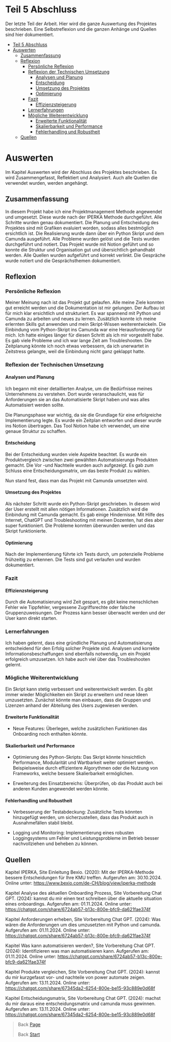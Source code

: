 # Teil 5 Abschluss

Der letzte Teil der Arbeit. Hier wird die ganze Auswertung des Projektes beschrieben. Eine Selbstreflexion und die ganzen Anhänge und Quellen sind hier dokumentiert.

- [Teil 5 Abschluss](#teil-5-abschluss)
- [Auswerten](#auswerten)
  - [Zusammenfassung](#zusammenfassung)
  - [Reflexion](#reflexion)
    - [Persönliche Reflexion](#persönliche-reflexion)
    - [Reflexion der Technischen Umsetzung](#reflexion-der-technischen-umsetzung)
      - [Analysen und Planung](#analysen-und-planung)
      - [Entscheidung](#entscheidung)
      - [Umsetzung des Projektes](#umsetzung-des-projektes)
      - [Optimierung](#optimierung)
    - [Fazit](#fazit)
      - [Effizienzsteigerung](#effizienzsteigerung)
    - [Lernerfahrungen](#lernerfahrungen)
    - [Mögliche Weiterentwicklung](#mögliche-weiterentwicklung)
      - [Erweiterte Funktionalität](#erweiterte-funktionalität)
      - [Skalierbarkeit und Performance](#skalierbarkeit-und-performance)
      - [Fehlerhandling und Robustheit](#fehlerhandling-und-robustheit)
  - [Quellen](#quellen)


# Auswerten
Im Kapitel Auswerten wird der Abschluss des Projektes beschrieben. Es wird Zusammengefasst, Reflektiert und Analysiert. Auch alle Quellen die verwendet wurden, werden angehängt.

## Zusammenfassung

In diesem Projekt habe ich eine Projektmanagement Methode angewendet und umgesetzt. Diese wurde nach der IPERKA Methode durchgeführt. Alle Schritte wurden genau dokumentiert. Die Planung und Entscheidung des Projektes sind mit Grafiken evaluiert worden, sodass alles bestmöglich ersichtlich ist. Die Realisierung wurde dann über ein Python Skript und dem Camunda ausgeführt. Alle Probleme wurden gelöst und die Tests wurden durchgeführt und notiert. Das Projekt wurde mit Notion geführt und so konnte die Struktur und Organisation gut und übersichtlich gehandhabt werden. Alle Quellen wurden aufgeführt und korrekt verlinkt. Die Gespräche wurde notiert und die Gesprächsthemen dokumentiert.

## Reflexion

### Persönliche Reflexion

Meiner Meinung nach ist das Projekt gut gelaufen. Alle meine Ziele konnten gut erreicht werden und die Dokumentation ist mir gelungen. Der Aufbau ist für mich klar ersichtlich und strukturiert. Es war spannend mit Python und Camunda zu arbeiten und neues zu lernen. Zusätzlich konnte ich meine erlernten Skills gut anwenden und mein Skript-Wissen weiterentwickeln. Die Einbindung vom Python-Skript ins Camunda war eine Herausforderung für mich. Ich hatte einiges länger für diesen Schritt als ich mir vorgestellt habe. Es gab viele Probleme und ich war lange Zeit am Troubleshooten. Die Zeitplanung könnte ich noch etwas verbessern, da ich unerwartet in Zeitstress gelangte, weil die Einbindung nicht ganz geklappt hatte.

### Reflexion der Technischen Umsetzung

#### Analysen und Planung

Ich begann mit einer detaillierten Analyse, um die Bedürfnisse meines Unternehmens zu verstehen. Dort wurde veranschaulicht, was für Anforderungen sie an das Automatisierte Skript haben und was alles Automatisiert werden sollte.

Die Planungsphase war wichtig, da sie die Grundlage für eine erfolgreiche Implementierung legte. Es wurde ein Zeitplan entworfen und dieser wurde ins Notion übertragen. Das Tool Notion habe ich verwendet, um eine genaue Struktur zu schaffen.

#### Entscheidung

Bei der Entscheidung wurden viele Aspekte beachtet. Es wurde ein Produktvergleich zwischen zwei gewählten Automatisierungs Produkten gemacht. Die Vor -und Nachteile wurden auch aufgezeigt. Es gab zum Schluss eine Entscheidungsmatrix, um das beste Produkt zu wählen.

Nun stand fest, dass man das Projekt mit Camunda umsetzten wird.

#### Umsetzung des Projektes

Als nächster Schritt wurde ein Python-Skript geschrieben. In diesem wird der User erstellt mit allen nötigen Informationen. Zusätzlich wird die Einbindung mit Camunda gemacht. Es gab einige Hindernisse. Mit Hilfe des Internet, ChatGPT und Troubleshooting mit meinen Dozenten, hat dies aber super funktioniert. Die Probleme konnten überwunden werden und das Skript funktionierte.

#### Optimierung

Nach der Implementierung führte ich Tests durch, um potenzielle Probleme frühzeitig zu erkennen. Die Tests sind gut verlaufen und wurden dokumentiert.

### Fazit

#### Effizienzsteigerung

Durch die Automatisierung wird Zeit gespart, es gibt keine menschlichen Fehler wie Tippfehler, vergessene Zugriffsrechte oder falsche Gruppenzuweisungen. Der Prozess kann besser überwacht werden und der User kann direkt starten.

### Lernerfahrungen

Ich haben gelernt, dass eine gründliche Planung und Automatisierung entscheidend für den Erfolg solcher Projekte sind. Analysen und korrekte Informationsbeschaffungen sind ebenfalls notwendig, um ein Projekt erfolgreich umzusetzen. Ich habe auch viel über das Troubleshooten gelernt. 

### Mögliche Weiterentwicklung  

Ein Skript kann stetig verbessert und weiterentwickelt werden. Es gibt immer wieder Möglichkeiten ein Skript zu erweitern und neue Ideen umzusetzten. Zunächst könnte man einbauen, dass die Gruppen und Lizenzen anhand der Abteilung des Users zugewiesen werden.

#### Erweiterte Funktionalität

- Neue Features:
  Überlegen, welche zusätzlichen Funktionen das Onboarding noch enthalten könnte.  

#### Skalierbarkeit und Performance

- Optimierung des Python-Skripts:
  Das Skript könnte hinsichtlich Performance, Modularität und Wartbarkeit weiter optimiert werden. Beispielsweise durch effizientere Algorythmen oder die Nutzung von Frameworks, welche bessere Skalierbarkeit ermöglichen.  

- Erweiterung des Einsatzbereichs:
  Überprüfen, ob das Produkt auch bei anderen Kunden angewendet werden könnte.

#### Fehlerhandling und Robustheit

- Verbesserung der Testabdeckung:
  Zusätzliche Tests könnten hinzugefügt werden, um sicherzustellen, dass das Produkt auch in Ausnahmefällen stabil bleibt.

- Logging und Monitoring:
  Implementierung eines robusten Loggingsystems um Fehler und Leistungsprobleme im Betrieb besser nachvollziehen und beheben zu können.  


## Quellen
Kapitel IPERKA, Site Einleitung
Bexio. (2020): Mit der IPERKA-Methode bessere Entscheidungen für Ihre KMU treffen. Aufgerufen am: 30.10.2024. Online unter: https://www.bexio.com/de-CH/blog/view/iperka-methode

Kapitel Analyse des aktuellen Onboarding Prozess, Site Vorbereitung
Chat GPT. (2024): kannst du mir einen text schreiben über die aktuelle situation eines onboardings. Aufgerufen am: 01.11.2024. Online unter: https://chatgpt.com/share/6724ab57-b13c-800e-bfc9-da621fae374f

Kapitel Anforderungen erheben, Site Vorbereitung
Chat GPT. (2024): Was wären die Anforderungen um dies umzusetzten mit Python und camunda. Aufgerufen am: 01.11.2024. Online unter: https://chatgpt.com/share/6724ab57-b13c-800e-bfc9-da621fae374f

Kapitel Was kann automatisieren werden?, Site Vorbereitung
Chat GPT. (2024): Identifizieren was man automatisieren kann. Aufgerufen am: 01.11.2024. Online unter: https://chatgpt.com/share/6724ab57-b13c-800e-bfc9-da621fae374f

Kapitel Produkte vergleichen, Site Vorbereitung
Chat GPT. (2024): kannst du mir kurzgefasst vor- und nachteile von power automate zeigen. Aufgerufen am: 13.11.2024. Online unter:
https://chatgpt.com/share/67345da2-6254-800e-be15-93c889e0d68f

Kapitel Entscheidungsmatrix, Site Vorbereitung
Chat GPT. (2024): machst du mir daraus eine entscheidungsmatrix und camunda muss gewinnen. Aufgerufen am: 13.11.2024. Online unter:
https://chatgpt.com/share/67345da2-6254-800e-be15-93c889e0d68f

> Back [Page](https://github.com/lauradubach/Semesterarbeit2/blob/main/Sites/Teil%204%20Einf%C3%BChrung.md)
>
> Back [Start](https://github.com/lauradubach/Semesterarbeit2?tab=readme-ov-file)